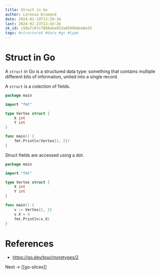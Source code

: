 ```yaml
---
title: Struct in Go
author: Lorenzo Drumond
date: 2024-01-19T13:29:34
last: 2024-02-23T13:43:26
zk_id: c58a7c87c7898aba932ad599bdee8e32
tags: #structured #data #go #type
---
```



# Struct in Go
A `struct` in Go is a structured data type: something that contains multiple different bits of information, united into a single record.

A `struct` is a colection of fields.

```go
package main

import "fmt"

type Vertex struct {
	X int
	Y int
}

func main() {
	fmt.Println(Vertex{1, 2})
}
```

Struct fields are accessed using a dot.
```go
package main

import "fmt"

type Vertex struct {
	X int
	Y int
}

func main() {
	v := Vertex{1, 2}
	v.X = 4
	fmt.Println(v.X)
}
```

# References
- https://go.dev/tour/moretypes/2

Next -> [[go-slices]]
